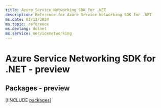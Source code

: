 ```yaml
---
title: Azure Service Networking SDK for .NET
description: Reference for Azure Service Networking SDK for .NET
ms.date: 03/13/2024
ms.topic: reference
ms.devlang: dotnet
ms.service: servicenetworking
---
```

# Azure Service Networking SDK for .NET - preview
## Packages - preview
[!INCLUDE [packages](service-networking-index.md)]
